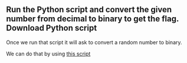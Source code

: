 ## Run the Python script and convert the given number from decimal to binary to get the flag. Download Python script

Once we run that script it will ask to convert a random number to binary.

We can do that by using [this script](../Scripts/GeneralSkills/FromDecimalToBinary.py)
